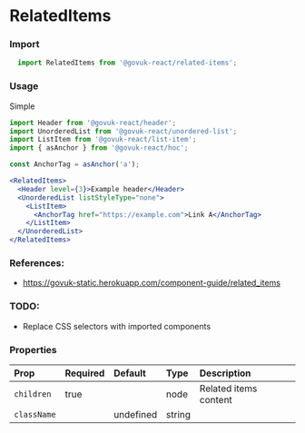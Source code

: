 RelatedItems
============

### Import
```js
  import RelatedItems from '@govuk-react/related-items';
```
<!-- STORY -->

### Usage

Simple
```jsx
import Header from '@govuk-react/header';
import UnorderedList from '@govuk-react/unordered-list';
import ListItem from '@govuk-react/list-item';
import { asAnchor } from '@govuk-react/hoc';

const AnchorTag = asAnchor('a');

<RelatedItems>
  <Header level={3}>Example header</Header>
  <UnorderedList listStyleType="none">
    <ListItem>
      <AnchorTag href="https://example.com">Link A</AnchorTag>
    </ListItem>
  </UnorderedList>
</RelatedItems>
```

### References:
- https://govuk-static.herokuapp.com/component-guide/related_items

### TODO:
- Replace CSS selectors with imported components

### Properties
Prop | Required | Default | Type | Description
:--- | :------- | :------ | :--- | :----------
 `children` | true |  | node | Related items content
 `className` |  | undefined | string | 


